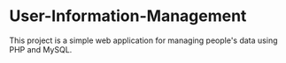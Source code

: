 # User-Information-Management
This project is a simple web application for managing people's data using PHP and MySQL.
